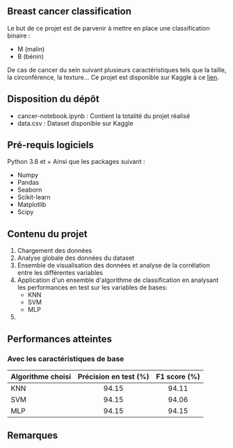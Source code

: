 ## Breast cancer classification
Le but de ce projet est de parvenir à mettre en place une classification binaire : 
- M (malin)
- B (bénin)

De cas de cancer du sein suivant plusieurs caractéristiques tels que la taille, la circonférence, la texture... Ce projet est disponible sur Kaggle à ce [lien](https://www.kaggle.com/uciml/breast-cancer-wisconsin-data).

## Disposition du dépôt
* cancer-notebook.ipynb : Contient la totalité du projet réalisé
* data.csv : Dataset disponible sur Kaggle
## Pré-requis logiciels 
Python 3.8 et +
Ainsi que les packages suivant : 
- Numpy
- Pandas
- Seaborn
- Scikit-learn
- Matplotlib
- Scipy
## Contenu du projet
1. Chargement des données
2. Analyse globale des données du dataset
3. Ensemble de visualisation des données et analyse de la corrélation entre les différentes variables
4. Application d'un ensemble d'algorithme de classification en analysant les performances en test sur les variables de bases: 
    - KNN
    - SVM 
    - MLP
5. 

## Performances atteintes
### Avec les caractéristiques de base
|   Algorithme choisi    |   Précision en test (%)|  F1 score (%) |
|---      |:-:        |:-:        |
|   KNN   |   94.15   |   94.11   |
|   SVM   |   94.15   |   94.06   |
|   MLP   |   94.15   |   94.15   |

## Remarques
